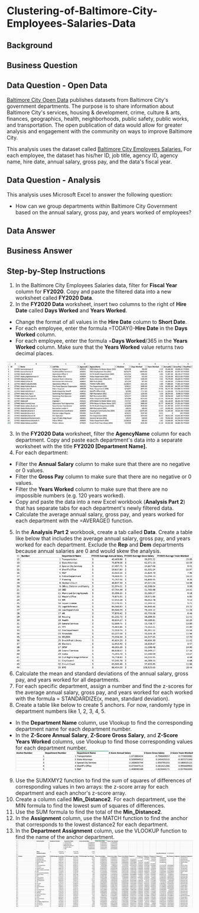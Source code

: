 # Clustering-of-Baltimore-City-Employees-Salaries-Data

## Background

## Business Question

## Data Question - Open Data
[Baltimore City Open Data](https://data.baltimorecity.gov) publishes datasets from Baltimore City's government departments. The purpose is to share information about Baltimore City's services, housing & development, crime, culture & arts, finances, geographics, health, neighborhoods, public safety, public works, and transportation. The open publication of data would allow for greater analysis and engagement with the community on ways to improve Baltimore City.  

This analysis uses the dataset called [Baltimore City Employees Salaries.](https://data.baltimorecity.gov/City-Government/Baltimore-City-Employees-Salaries/w28m-utix) For each employee, the dataset has his/her ID, job title, agency ID, agency name, hire date, annual salary, gross pay, and the data's fiscal year. 

## Data Question - Analysis
This analysis uses Microsoft Excel to answer the following question: 
- How can we group departments within Baltimore City Government based on the annual salary, gross pay, and years worked of employees? 

## Data Answer

## Business Answer

## Step-by-Step Instructions
1. In the Baltimore City Employees Salaries data, filter for **Fiscal Year** column for **FY2020**. Copy and paste the filtered data into a new worksheet called **FY2020 Data**.  
2. In the **FY2020 Data** worksheet, insert two columns to the right of **Hire Date** called **Days Worked** and **Years Worked**. 
- Change the format of all values in the **Hire Date** column to **Short Date**. 
- For each employee, enter the formula =TODAY()-**Hire Date** in the **Days Worked** column.
- For each employee, enter the formula =**Days Worked**/365 in the **Years Worked** column. Make sure that the **Years Worked** value returns two decimal places. 

![alt text](https://github.com/Daphne-Tang/Clustering-of-Baltimore-City-Employees-Salaries-Data/blob/main/Screenshots%20for%20Instructions/Adding%20Days%20and%20Years%20Worked.png)

3. In the **FY2020 Data** worksheet, filter the **AgencyName** column for each department. Copy and paste each department's data into a separate worksheet with the title **FY2020 [Department Name].**
4. For each department: 
- Filter the **Annual Salary** column to make sure that there are no negative or 0 values. 
- Filter the **Gross Pay** column to make sure that there are no negative or 0 values. 
- Filter the **Years Worked** column to make sure that there are no impossible numbers (e.g. 120 years worked). 
- Copy and paste the data into a new Excel workbook (**Analysis Part 2**) that has separate tabs for each department's newly filtered data.
- Calculate the average annual salary, gross pay, and years worked for each department with the =AVERAGE() function. 
5. In the **Analysis Part 2** workbook, create a tab called **Data**. Create a table like below that includes the average annual salary, gross pay, and years worked for each department. Exclude the **Rep** and **Dem** departments because annual salaries are 0 and would skew the analysis.
![alt text](https://github.com/Daphne-Tang/Clustering-of-Baltimore-City-Employees-Salaries-Data/blob/main/Screenshots%20for%20Instructions/Data.png)
6. Calculate the mean and standard deviations of the annual salary, gross pay, and years worked for all departments.
7. For each specific department, assign a number and find the z-scores for the average annual salary, gross pay, and years worked for each worked with the formula = STANDARDIZE(x, mean, standard deviation).
8. Create a table like below to create 5 anchors. For now, randomly type in department numbers like 1, 2, 3, 4, 5. 
- In the **Department Name** column, use Vlookup to find the corresponding department name for each department number.
- In the **Z-Score Annual Salary**, **Z-Score Gross Salary**, and **Z-Score Years Worked** columns, use Vlookup to find those corresponding values for each department number. 
![alt text](https://github.com/Daphne-Tang/Clustering-of-Baltimore-City-Employees-Salaries-Data/blob/main/Screenshots%20for%20Instructions/Anchor.png)
9. Use the SUMXMY2 function to find the sum of squares of differences of corresponding values in two arrays: the z-score array for each department and each anchor's z-score array. 
10. Create a column called **Min_Distance2**. For each department, use the MIN formula to find the lowest sum of squares of differences. 
11. Use the SUM formula to find the total of the **Min_Distance2**.
12. In the **Assignment** column, use the MATCH function to find the anchor that corresponds to the lowest distance2 for each department. 
13. In the **Department Assignment** column, use the VLOOKUP function to find the name of the anchor department. 
![alt text](https://github.com/Daphne-Tang/Clustering-of-Baltimore-City-Employees-Salaries-Data/blob/main/Screenshots%20for%20Instructions/Cluster.png)
